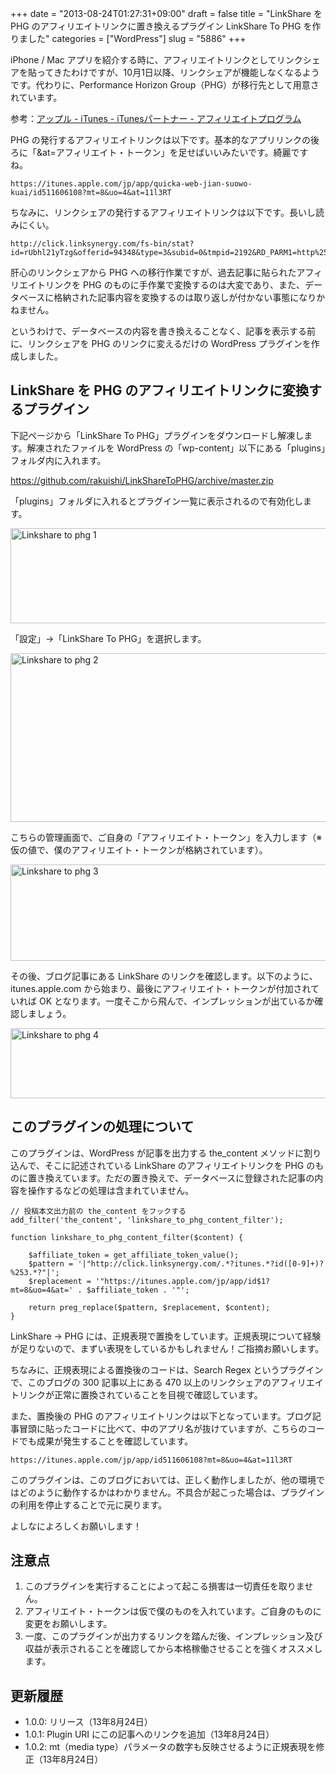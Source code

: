 +++
date = "2013-08-24T01:27:31+09:00"
draft = false
title = "LinkShare を PHG のアフィリエイトリンクに置き換えるプラグイン LinkShare To PHG を作りました"
categories = ["WordPress"]
slug = "5886"
+++

iPhone / Mac アプリを紹介する時に、アフィリエイトリンクとしてリンクシェアを貼ってきたわけですが、10月1日以降、リンクシェアが機能しなくなるようです。代わりに、Performance Horizon Group（PHG）が移行先として用意されています。

参考：<a href="http://www.apple.com/jp/itunes/affiliates/">アップル - iTunes - iTunesパートナー - アフィリエイトプログラム</a>

PHG の発行するアフィリエイトリンクは以下です。基本的なアプリリンクの後ろに「&at=アフィリエイト・トークン」を足せばいいみたいです。綺麗ですね。

<pre><code>https://itunes.apple.com/jp/app/quicka-web-jian-suowo-kuai/id511606108?mt=8&uo=4&at=11l3RT</code></pre>

ちなみに、リンクシェアの発行するアフィリエイトリンクは以下です。長いし読みにくい。

<pre><code>http://click.linksynergy.com/fs-bin/stat?id=rUbhl21yTzg&offerid=94348&type=3&subid=0&tmpid=2192&RD_PARM1=http%253A%252F%252Fitunes.apple.com%252Fjp%252Fapp%252Fquicka%252Fid511606108%253Fmt%253D8%2526uo%253D4%2526partnerId%253D30</code></pre>

肝心のリンクシェアから PHG への移行作業ですが、過去記事に貼られたアフィリエイトリンクを PHG のものに手作業で変換するのは大変であり、また、データベースに格納された記事内容を変換するのは取り返しが付かない事態になりかねません。

というわけで、データベースの内容を書き換えることなく、記事を表示する前に、リンクシェアを PHG のリンクに変えるだけの WordPress プラグインを作成しました。

<h2>LinkShare を PHG のアフィリエイトリンクに変換するプラグイン</h2>

下記ページから「LinkShare To PHG」プラグインをダウンロードし解凍します。解凍されたファイルを WordPress の「wp-content」以下にある「plugins」フォルダ内に入れます。

<a href="https://github.com/rakuishi/LinkShareToPHG/archive/master.zip" target="_blank">https://github.com/rakuishi/LinkShareToPHG/archive/master.zip</a>

「plugins」フォルダに入れるとプラグイン一覧に表示されるので有効化します。

<img class="align-center" src="/images/2013/08/linkshare-to-phg-1.png" alt="Linkshare to phg 1" title="linkshare-to-phg-1.png" border="0" width="640" height="152" />

「設定」→「LinkShare To PHG」を選択します。

<img class="align-center" src="/images/2013/08/linkshare-to-phg-2.png" alt="Linkshare to phg 2" title="linkshare-to-phg-2.png" border="0" width="640" height="270" />

こちらの管理画面で、ご自身の「アフィリエイト・トークン」を入力します（※ 仮の値で、僕のアフィリエイト・トークンが格納されています）。

<img class="align-center" src="/images/2013/08/linkshare-to-phg-3.png" alt="Linkshare to phg 3" title="linkshare-to-phg-3.png" border="0" width="640" height="154" />

その後、ブログ記事にある LinkShare のリンクを確認します。以下のように、itunes.apple.com から始まり、最後にアフィリエイト・トークンが付加されていれば OK となります。一度そこから飛んで、インプレッションが出ているか確認しましょう。

<img class="align-center" src="/images/2013/08/linkshare-to-phg-4.png" alt="Linkshare to phg 4" title="linkshare-to-phg-4.png" border="0" width="640" height="112" />

<h2>このプラグインの処理について</h2>

このプラグインは、WordPress が記事を出力する the_content メソッドに割り込んで、そこに記述されている LinkShare のアフィリエイトリンクを PHG のものに置き換えています。ただの置き換えで、データベースに登録された記事の内容を操作するなどの処理は含まれていません。

<pre><code>// 投稿本文出力前の the_content をフックする
add_filter('the_content', 'linkshare_to_phg_content_filter');

function linkshare_to_phg_content_filter($content) {

	$affiliate_token = get_affiliate_token_value();
	$pattern = '|"http://click.linksynergy.com/.*?itunes.*?id([0-9]+)?%253.*?"|';
	$replacement = '"https://itunes.apple.com/jp/app/id$1?mt=8&uo=4&at=' . $affiliate_token . '"';

	return preg_replace($pattern, $replacement, $content);
}
</code></pre>

LinkShare → PHG には、正規表現で置換をしています。正規表現について経験が足りないので、まずい表現をしているかもしれません！ご指摘お願いします。

ちなみに、正規表現による置換後のコードは、Search Regex というプラグインで、このブログの 300 記事以上にある 470 以上のリンクシェアのアフィリエイトリンクが正常に置換されていることを目視で確認しています。

また、置換後の PHG のアフィリエイトリンクは以下となっています。ブログ記事冒頭に貼ったコードに比べて、中のアプリ名が抜けていますが、こちらのコードでも成果が発生することを確認しています。

<pre><code>https://itunes.apple.com/jp/app/id511606108?mt=8&uo=4&at=11l3RT</code></pre>

このプラグインは、このブログにおいては、正しく動作しましたが、他の環境ではどのように動作するかはわかりません。不具合が起こった場合は、プラグインの利用を停止することで元に戻ります。

よしなによろしくお願いします！

<h2>注意点</h2>

<ol>
<li>このプラグインを実行することによって起こる損害は一切責任を取りません。</li>
<li>アフィリエイト・トークンは仮で僕のものを入れています。ご自身のものに変更をお願いします。</li>
<li>一度、このプラグインが出力するリンクを踏んだ後、インプレッション及び収益が表示されることを確認してから本格稼働させることを強くオススメします。</li>
</ol>

<h2>更新履歴</h2>

<ul>
<li>1.0.0: リリース（13年8月24日）</li>
<li>1.0.1: Plugin URI にこの記事へのリンクを追加（13年8月24日）</li>
<li>1.0.2: mt（media type）パラメータの数字も反映させるように正規表現を修正（13年8月24日）</li>
</ul>
